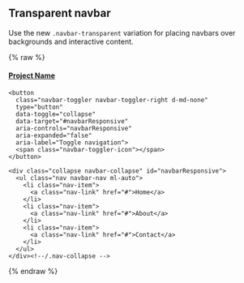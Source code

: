 ## Transparent navbar

Use the new `.navbar-transparent` variation for placing navbars over backgrounds and interactive content.

{% raw %}
<div class="py-5 px-1" style="background: url({{ relative }}assets/img/kanye.jpg) top center; background-size: cover">


  <nav class="navbar navbar-transparent navbar-padded navbar-expand-sm">
    <a class="navbar-brand" href="#">
      <h4 class="text-uppercase my-0">Project Name</h4>
    </a>

    <button
      class="navbar-toggler navbar-toggler-right d-md-none"
      type="button"
      data-toggle="collapse"
      data-target="#navbarResponsive"
      aria-controls="navbarResponsive"
      aria-expanded="false"
      aria-label="Toggle navigation">
      <span class="navbar-toggler-icon"></span>
    </button>

    <div class="collapse navbar-collapse" id="navbarResponsive">
      <ul class="nav navbar-nav ml-auto">
        <li class="nav-item">
          <a class="nav-link" href="#">Home</a>
        </li>
        <li class="nav-item">
          <a class="nav-link" href="#">About</a>
        </li>
        <li class="nav-item">
          <a class="nav-link" href="#">Contact</a>
        </li>
      </ul>
    </div><!--/.nav-collapse -->
  </nav>

</div>
{% endraw %}
